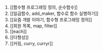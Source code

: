 1. [[함수형 프로그래밍 정의, 순수함수]]
2. [[일급함수, add_maker, 함수로 함수 실행하기]]
3. [[요즘 개발 이야기, 함수형 프로그래밍 정의]]
4. [[회원 목록, map, filter]]
5. [[each]]
6. [[다형성]]
7. [[커링, curry, curryr]]